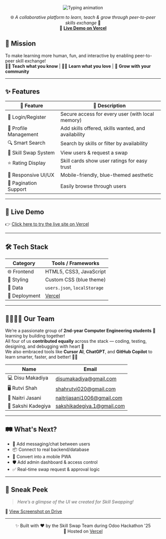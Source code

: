 <p align="center">
  <img src="https://readme-typing-svg.herokuapp.com?font=Fira+Code&size=24&duration=3000&pause=800&color=00FFFF&center=true&vCenter=true&width=600&lines=Skill+Swap+Platform+🤝" alt="Typing animation" />
</p>

<div align="center">

🌐 *A collaborative platform to learn, teach & grow through peer-to-peer skills exchange* 🌱  
🚀 [**Live Demo on Vercel**](https://odoohackathon-skillswap.vercel.app/)

</div>

## 🎯 Mission

To make learning more human, fun, and interactive by enabling peer-to-peer skill exchange!  
🧑‍🏫 **Teach what you know** | 🧑‍🎓 **Learn what you love** | 🤝 **Grow with your community**

---

## ✨ Features

| 🚀 Feature              | 💬 Description |
|------------------------|----------------|
| 🔐 Login/Register      | Secure access for every user (with local memory) |
| 👤 Profile Management   | Add skills offered, skills wanted, and availability |
| 🔍 Smart Search         | Search by skills or filter by availability |
| 🔁 Skill Swap System    | View users & request a swap |
| ⭐ Rating Display       | Skill cards show user ratings for easy trust |
| 📱 Responsive UI/UX     | Mobile-friendly, blue-themed aesthetic |
| 🔢 Pagination Support   | Easily browse through users |

---

## 🚀 Live Demo

👉 [Click here to try the live site on Vercel](https://odoohackathon-skillswap.vercel.app/)

---

## 🛠️ Tech Stack

| Category      | Tools / Frameworks |
|---------------|---------------------|
| 🌐 Frontend   | HTML5, CSS3, JavaScript |
| 🎨 Styling    | Custom CSS (blue theme) |
| 🧠 Data       | `users.json`, `localStorage` |
| 🚀 Deployment | [Vercel](https://vercel.com/) |

---

## 👨‍👩‍👧‍👦 Our Team

We’re a passionate group of **2nd-year Computer Engineering students** 🧠 learning by building together!  
All four of us **contributed equally** across the stack — coding, testing, designing, and debugging with heart 💙  
We also embraced tools like **Cursor AI**, **ChatGPT**, and **GitHub Copilot** to learn smarter, faster, and better! 🤖✨

| Name               | Email                          |
|--------------------|---------------------------------|
| 💻 Disu Makadiya   | disumakadiya@gmail.com         |
| 🖥️ Rutvi Shah      | shahrutvi020@gmail.com         |
| 🎨 Naitri Jasani   | naitrijasani1006@gmail.com     |
| 📣 Sakshi Kadegiya | sakshikadegiya.1@gmail.com     |

---

## 🛤️ What's Next?

- 💬 Add messaging/chat between users  
- 📦 Connect to real backend/database  
- 📱 Convert into a mobile PWA  
- 🛡️ Add admin dashboard & access control  
- ✅ Real-time swap request & approval logic

---

## 📸 Sneak Peek

> *Here’s a glimpse of the UI we created for Skill Swapping!*

📂 [View Screenshot on Drive](https://drive.google.com/file/d/1Rus_w4fZFkXDd3c65fGXxuxx6Zb8AmEx/view?usp=drive_link)

---

<div align="center">

✨ Built with ❤️ by the Skill Swap Team during Odoo Hackathon '25  
🚀 Hosted on [Vercel](https://odoohackathon-skillswap.vercel.app/)

</div>
